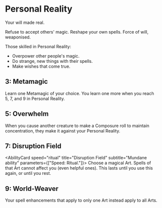 # Personal Reality

Your will made real.

Refuse to accept others' magic. Reshape your own spells. Force of will, weaponised.

Those skilled in Personal Reality:

- Overpower other people's magic.
- Do strange, new things with their spells.
- Make wishes that come true.

## 3: Metamagic

<AbilityCard
speed="enhancement"
title="Metamagic"
subtitle="Enhancement">
Learn one Metamagic of your choice. You learn one more when you reach 5, 7, and 9 in Personal Reality.
</AbilityCard>

## 5: Overwhelm

<AbilityCard
speed="enhancement"
title="Overwhelm"
subtitle="Enhancement">
When you cause another creature to make a Composure roll to maintain concentration, they make it against your Personal Reality.
</AbilityCard>

## 7: Disruption Field

<AbilityCard
speed="ritual"
title="Disruption Field"
subtitle="Mundane ability"
parameters={["Speed: Ritual."]}>
Choose a magical Art. Spells of that Art cannot affect you (even helpful ones). This lasts until you use this again, or until you rest.
</AbilityCard>

## 9: World-Weaver

<AbilityCard
speed="enhancement"
title="World-Weaver"
subtitle="Enhancement">
Your spell enhancements that apply to only one Art instead apply to all Arts.
</AbilityCard>

